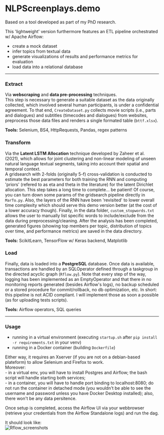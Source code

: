 # NLPScreenplays.demo

Based on a tool developed as part of my PhD research.  

This 'lightweight' version furthermore features an ETL pipeline orchestrated w/ Apache Airflow:
- create a mock dataset 
- infer topics from textual data
- generate visualizations of results and performance metrics for evaluation
- load data into a relational database

---
### **Extract**
Via **webscraping** and **data pre-processing** techniques.  
This step is necessary to generate a suitable dataset as the data originally collected, which involved several human participants, is under a confidential agreement. To that end, <code>CreateDataset.py</code> collects movie scripts (i.e., parts and dialogues) and subtitles (timecodes and dialogues) from websites, preprocess those data files and renders a single formated table (<code>bttf.xlsx</code>).  

**Tools:** Selenium, BS4, HttpRequests, Pandas, regex patterns

### **Transform**
Via the **Latent LSTM Allocation** technique developed by Zaheer et al. (2021), which allows for joint clustering and non-linear modeling of unseen natural language textual segments, taking into account their spatial and temporal context.   
A gridsearch with 2-folds (originally 5-f) cross-validation is conducted to estimate the best parameters for both training the RNN and computing 'priors' (refered to as eta and theta in the literature) for the latent Dirichlet allocation. This step takes a long time to complete... be patient! Of course, you can turn down some params of the gridsearch pipeline directly in <code>MarTo.py</code>. 
Also, the layers of the RNN have been 'revisited' to lower overall time complexity which should serve this demo version better (at the cost of a lower accuracy though).
Finally, in the data folder, <code>custom_stopwords.txt</code> allows the user to manually list specific words to include/exclude from the data during preprocessing/cleaning. After the analysis has been completed, generated figures (showing top members per topic, distribution of topics over time, and performance metrics) are saved in the data directory.

**Tools:** ScikitLearn, TensorFlow w/ Keras backend, Matplotlib

### **Load**
Finally, data is loaded into a **PostgreSQL** database. Once data is available, transactions are handled by an SQLOperator defined through a taskgroup in the directed acyclic graph (<code>Rflow.py</code>). Note that every step of the way, logging has been implemented as an EmptyOperator and that there in no monitoring reports generated (besides Airflow's logs), no backup scheduled or a stored procedure for commit/rollback, no db optimization, etc. In short: this pipeline is not ACID compliant. I will implement those as soon a possible (as for uploading tests scripts).     

**Tools:** Airflow operators, SQL queries

---
### Usage  
- running in a virtual environment (executing <code>startup.sh</code> 
                                    after <code>pip install -r requirements.txt</code> in your venv)
- running in a Docker container (building <code>Dockerfile</code>)

Either way, it requires an Xserver (if you are not on a debian-based plateform) to allow Selenium and Firefox to work.   
Moreover:   
    - in a virtual env, you will have to install Postgres and Airflow; the bash script will handle starting both services;  
    - in a container, you will have to handle port binding to localhost:8080; do not run the container in detached mode (you wouldn't be able to see the username and password unless you have Docker Desktop installed); also, there won't be any data persitence.

Once setup is completed, access the Airflow UI via your webbrowser (retrieve your credentials from the Airflow Standalone logs) and run the dag.

It should look like:    
![Rflow_screenshots](./data/Airflow_Screenshot.png)

